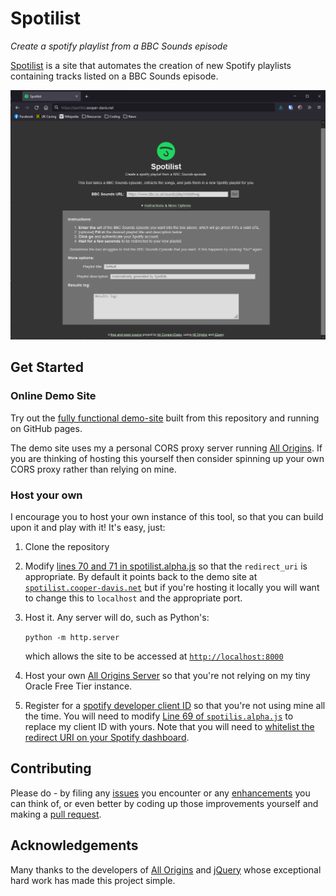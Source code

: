 # Spotilist
*Create a spotify playlist from a BBC Sounds episode*

[Spotilist](https://aricooperdavis.github.io/Spotilist) is a site that automates the creation of new Spotify playlists containing tracks listed on a BBC Sounds episode.

![Screenshot of the User Interface](resources/screenshot.png)

## Get Started
### Online Demo Site
Try out the [fully functional demo-site](https://aricooperdavis.github.io/Spotilist/) built from this repository and running on GitHub pages.

The demo site uses my a personal CORS proxy server running [All Origins](https://github.com/gnuns/allOrigins). If you are thinking of hosting this yourself then consider spinning up your own CORS proxy rather than relying on mine.

### Host your own
I encourage you to host your own instance of this tool, so that you can build upon it and play with it! It's easy, just:

1. Clone the repository
2. Modify [lines 70 and 71 in spotilist.alpha.js](https://github.com/aricooperdavis/Spotilist/blob/master/spotilist.alpha.js#L70) so that the `redirect_uri` is appropriate. By default it points back to the demo site at [`spotilist.cooper-davis.net`](spotilist.cooper-davis.net) but if you're hosting it locally you will want to change this to `localhost` and the appropriate port.
3. Host it. Any server will do, such as Python's:

    `python -m http.server`

    which allows the site to be accessed at [`http://localhost:8000`](http://localhost:8000)

4. Host your own [All Origins Server](https://github.com/gnuns/allOrigins#on-your-own-server) so that you're not relying on my tiny Oracle Free Tier instance.

5. Register for a [spotify developer client ID](https://developer.spotify.com/dashboard/applications) so that you're not using mine all the time. You will need to modify [Line 69 of `spotilis.alpha.js`](https://github.com/aricooperdavis/Spotilist/blob/master/bbcspotilist.alpha.js#L63) to replace my client ID with yours. Note that you will need to [whitelist the redirect URI on your Spotify dashboard](https://developer.spotify.com/documentation/general/guides/app-settings/).

## Contributing
Please do - by filing any [issues](https://github.com/aricooperdavis/Spotilist/issues) you encounter or any [enhancements](https://github.com/aricooperdavis/Spotilist/labels/enhancement) you can think of, or even better by coding up those improvements yourself and making a [pull request](https://github.com/aricooperdavis/Spotilist/pulls).

## Acknowledgements
Many thanks to the developers of [All Origins](https://github.com/gnuns/allOrigins) and [jQuery](https://github.com/jquery/jquery) whose exceptional hard work has made this project simple.
